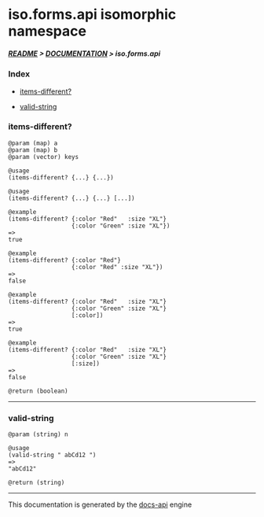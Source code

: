 
# iso.forms.api isomorphic namespace

##### [README](../../../../README.md) > [DOCUMENTATION](../../../COVER.md) > iso.forms.api

### Index

- [items-different?](#items-different)

- [valid-string](#valid-string)

### items-different?

```
@param (map) a
@param (map) b
@param (vector) keys
```

```
@usage
(items-different? {...} {...})
```

```
@usage
(items-different? {...} {...} [...])
```

```
@example
(items-different? {:color "Red"   :size "XL"}
                  {:color "Green" :size "XL"})
=>
true
```

```
@example
(items-different? {:color "Red"}
                  {:color "Red" :size "XL"})
=>
false
```

```
@example
(items-different? {:color "Red"   :size "XL"}
                  {:color "Green" :size "XL"}
                  [:color])
=>
true
```

```
@example
(items-different? {:color "Red"   :size "XL"}
                  {:color "Green" :size "XL"}
                  [:size])
=>
false
```

```
@return (boolean)
```

---

### valid-string

```
@param (string) n
```

```
@usage
(valid-string " abCd12 ")
=>
"abCd12"
```

```
@return (string)
```

---

This documentation is generated by the [docs-api](https://github.com/bithandshake/docs-api) engine

